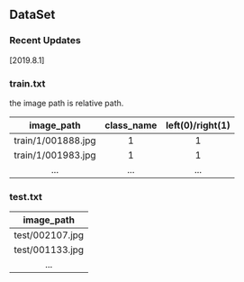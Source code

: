 ## DataSet
### Recent Updates
[2019.8.1]

### train.txt  
the image path is relative path.

| image_path | class_name | left(0)/right(1)|
| :--------: | :--------: | :-------------: |
| train/1/001888.jpg | 1 | 1 |
| train/1/001983.jpg | 1 | 1 |
| ... | ... | ... |

### test.txt
| image_path |
| :--------: |
| test/002107.jpg |
| test/001133.jpg |
| ... |

